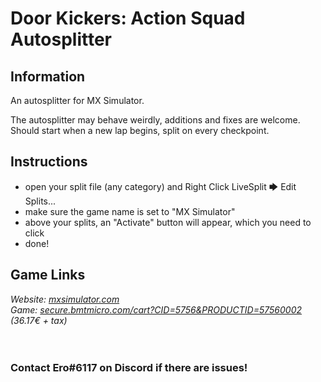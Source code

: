 # Door Kickers: Action Squad Autosplitter
## Information
An autosplitter for MX Simulator.

The autosplitter may behave weirdly, additions and fixes are welcome. Should start when a new lap begins, split on every checkpoint.
## Instructions
* open your split file (any category) and Right Click LiveSplit 🡆 Edit Splits...
* make sure the game name is set to "MX Simulator"
* above your splits, an "Activate" button will appear, which you need to click
* done!
## Game Links
*Website: [mxsimulator.com](https://mxsimulator.com)*  
*Game: [secure.bmtmicro.com/cart?CID=5756&PRODUCTID=57560002](https://secure.bmtmicro.com/cart?CID=5756&PRODUCTID=57560002) (36.17€	+ tax)*
​  
​  
​
### Contact Ero#6117 on Discord if there are issues!
